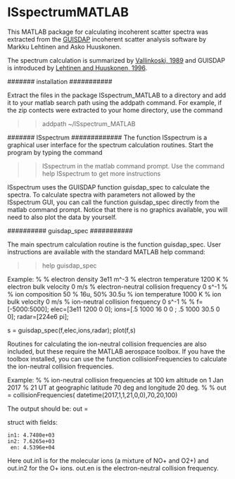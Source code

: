 # ISspectrumMATLAB
This MATLAB package for calculating incoherent scatter spectra was
extracted from the [GUISDAP](https://gitlab.com/eiscat/guisdap9) incoherent scatter analysis software by Markku Lehtinen and Asko Huuskonen. 

The spectrum calculation is summarized by [Vallinkoski, 1989](https://eiscat.se/wp-content/uploads/2016/06/Error-Analysis-of-Incoherent-Scatter-Radar-Measurements.pdf) and GUISDAP is introduced by [Lehtinen and Huuskonen, 1996](https://doi.org/10.1016/0021-9169(95)00047-X).


####### installation ###########

Extract the files in the package ISspectrum_MATLAB to a directory and add it to your matlab
search path using the addpath command. For example, if the zip contects were extracted to your home
directory, use the command
>> addpath ~/ISspectrum_MATLAB


####### ISspectrum #############
The function ISspectrum is a graphical user interface for the spectrum calculation routines.
Start the program by typing the command
>> ISspectrum
in the matlab command prompt. Use the command
>> help ISspectrum
to get more instructions

ISspectrum uses the GUISDAP function guisdap_spec to calculate the spectra. To calculate spectra
with parameters not allowed by the ISspectrum GUI, you can call the function guisdap_spec directly
from the matlab command prompt. Notice that there is no graphics available, you will need to also
plot the data by yourself.


########## guisdap_spec ###########

The main spectrum calculation routine is the function
guisdap_spec. User instructions are available with the standard MATLAB
help command:

>> help guisdap_spec


Example:
%
% electron density 3e11 m^-3
% electron temperature 1200 K
% electron bulk velocity 0 m/s
% electron-neutral collision frequency 0 s^-1
%
% ion composition 50 % 16u, 50% 30.5u
% ion temperature 1000 K
% ion bulk velocity 0 m/s
% ion-neutral collision frequency 0 s^-1
%
%
f=[-5000:5000];
elec=[3e11 1200 0 0];
ions=[.5 1000 16 0 0 ; .5 1000 30.5 0 0];
radar=[224e6 pi];

s = guisdap_spec(f,elec,ions,radar);
plot(f,s)




Routines for calculating the ion-neutral collision frequencies are
also included, but these require the MATLAB aerospace toolbox. If you
have the toolbox installed, you can use the function
collisionFrequencies to calculate the ion-neutral collision
frequencies.

Example:
%
% ion-neutral collision frequencies at 100 km altitude on 1 Jan 2017
%  21 UT at geographic latitude 70 deg and longitude 20 deg.
%
%
out = collisionFrequencies( datetime(2017,1,1,21,0,0),70,20,100)


The output should be:
out =

  struct with fields:

    in1: 4.7480e+03
    in2: 7.6265e+03
     en: 4.5396e+04



Here out.in1 is for the molecular ions (a mixture of NO+ and O2+) and out.in2
for the O+ ions. out.en is the electron-neutral collision frequency.
